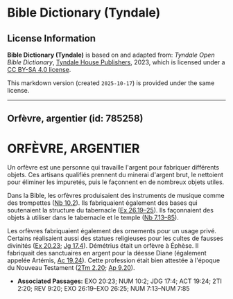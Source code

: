 # Bible Dictionary (Tyndale)

## License Information

**Bible Dictionary (Tyndale)** is based on and adapted from: _Tyndale Open Bible Dictionary_, [Tyndale House Publishers](https://tyndaleopenresources.com/), 2023, which is licensed under a [CC BY-SA 4.0 license](https://creativecommons.org/licenses/by-sa/4.0/legalcode.en).

This markdown version (created `2025-10-17`) is provided under the same license.



--------------------------------

## Orfèvre, argentier (id: 785258)

ORFÈVRE, ARGENTIER
==================

Un orfèvre est une personne qui travaille l'argent pour fabriquer différents objets. Ces artisans qualifiés prennent du minerai d'argent brut, le nettoient pour éliminer les impuretés, puis le façonnent en de nombreux objets utiles.

Dans la Bible, les orfèvres produisaient des instruments de musique comme des trompettes ([Nb 10\.2](https://ref.ly/Num10:2)). Ils fabriquaient également des bases qui soutenaient la structure du tabernacle ([Ex 26\.19–25](https://ref.ly/Exod26:19-Exod26:25)). Ils façonnaient des objets à utiliser dans le tabernacle et le temple ([Nb 7\.13–85](https://ref.ly/Num7:13-Num7:85)).

Les orfèvres fabriquaient également des ornements pour un usage privé. Certains réalisaient aussi des statues religieuses pour les cultes de fausses divinités ([Ex 20\.23](https://ref.ly/Exod20:23); [Jg 17\.4](https://ref.ly/Judg17:4)). Démétrius était un orfèvre à Éphèse. Il fabriquait des sanctuaires en argent pour la déesse Diane (également appelée Artémis, [Ac 19\.24](https://ref.ly/Acts19:24)). Cette profession était bien attestée à l'époque du Nouveau Testament ([2Tm 2\.20](https://ref.ly/2Tim2:20); [Ap 9\.20](https://ref.ly/Rev9:20)).

* **Associated Passages:** EXO 20:23; NUM 10:2; JDG 17:4; ACT 19:24; 2TI 2:20; REV 9:20; EXO 26:19–EXO 26:25; NUM 7:13–NUM 7:85

